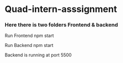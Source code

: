 # Quad-intern-asssignment

<h3>Here there is two folders Frontend & backend</h3>

<p>Run Frontend <span>npm start</span></p>


<p>Run Backend <span>npm start</span></p>
<p>Backend is running at port 5500</p>
